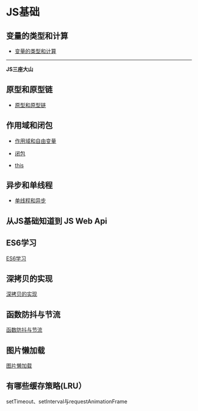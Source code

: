 # JS基础

## 变量的类型和计算

- [变量的类型和计算](prototype.md)

---

**JS三座大山**

## 原型和原型链

- [原型和原型链](./prototype.md)

## 作用域和闭包

- [作用域和自由变量](./scope.md)

- [闭包](closure.md)

- [this](this.md)

## 异步和单线程

- [单线程和异步](./async.md)

## 从JS基础知道到 JS Web Api

## ES6学习

[ES6学习](./es6.md)

## 深拷贝的实现

[深拷贝的实现](./deep-copy.md)


## 函数防抖与节流

[函数防抖与节流](./debounceAndThrottle.md)

## 图片懒加载

[图片懒加载](./lazyLoad.md)

## 有哪些缓存策略(LRU）

setTimeout、setInterval与requestAnimationFrame
